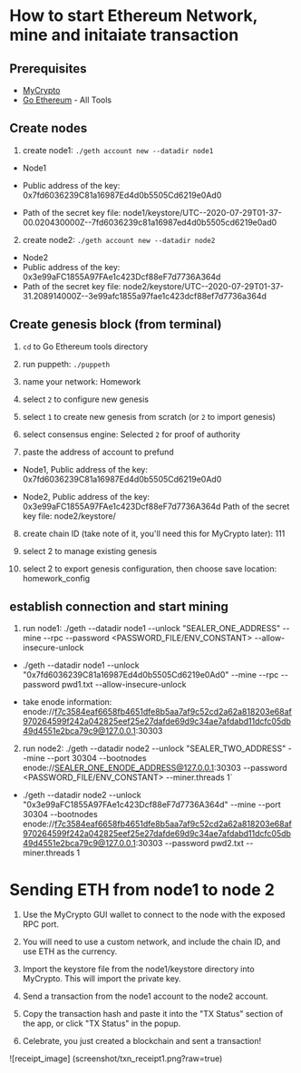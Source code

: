 # How to start Ethereum Network, mine and initaiate transaction


## Prerequisites
* [MyCrypto](https://download.mycrypto.com/)
* [Go Ethereum](https://geth.ethereum.org/downloads/) - All Tools


## Create nodes
1. create node1: `./geth account new --datadir node1`

* Node1

* Public address of the key: 0x7fd6036239C81a16987Ed4d0b5505Cd6219e0Ad0
* Path of the secret key file: node1/keystore/UTC--2020-07-29T01-37-00.020430000Z--7fd6036239c81a16987ed4d0b5505cd6219e0ad0

2. create node2: `./geth account new --datadir node2`
* Node2
* Public address of the key:   0x3e99aFC1855A97FAe1c423Dcf88eF7d7736A364d
* Path of the secret key file: node2/keystore/UTC--2020-07-29T01-37-31.208914000Z--3e99afc1855a97fae1c423dcf88ef7d7736a364d



## Create genesis block (from terminal)
1. `cd` to Go Ethereum tools directory
2. run puppeth: `./puppeth`
3. name your network: Homework
4. select `2` to configure new genesis
5. select `1` to create new genesis from scratch (or `2` to import genesis)
6. select consensus engine: Selected `2` for proof of authority

7. paste the address of account to prefund
* Node1, Public address of the key:   0x7fd6036239C81a16987Ed4d0b5505Cd6219e0Ad0

* Node2, Public address of the key:   0x3e99aFC1855A97FAe1c423Dcf88eF7d7736A364d
Path of the secret key file: node2/keystore/

8. create chain ID (take note of it, you'll need this for MyCrypto later): 111

9. select 2 to manage existing genesis
10. select 2 to export genesis configuration, then choose save location: homework_config


## establish connection and start mining
1. run node1: ./geth --datadir node1 --unlock "SEALER_ONE_ADDRESS" --mine --rpc --password <PASSWORD_FILE/ENV_CONSTANT> --allow-insecure-unlock

* ./geth --datadir node1 --unlock "0x7fd6036239C81a16987Ed4d0b5505Cd6219e0Ad0" --mine --rpc --password pwd1.txt --allow-insecure-unlock

* take enode information:
enode://f7c3584eaf6658fb4651dfe8b5aa7af9c52cd2a62a818203e68af970264599f242a042825eef25e27dafde69d9c34ae7afdabd11dcfc05db49d4551e2bca79c9@127.0.0.1:30303


2. run node2: ./geth --datadir node2 --unlock "SEALER_TWO_ADDRESS" --mine --port 30304 --bootnodes enode://SEALER_ONE_ENODE_ADDRESS@127.0.0.1:30303 --password <PASSWORD_FILE/ENV_CONSTANT> --miner.threads 1`

* ./geth --datadir node2 --unlock "0x3e99aFC1855A97FAe1c423Dcf88eF7d7736A364d" --mine --port 30304 --bootnodes enode://f7c3584eaf6658fb4651dfe8b5aa7af9c52cd2a62a818203e68af970264599f242a042825eef25e27dafde69d9c34ae7afdabd11dcfc05db49d4551e2bca79c9@127.0.0.1:30303 --password pwd2.txt --miner.threads 1


# Sending ETH from node1 to node 2
1. Use the MyCrypto GUI wallet to connect to the node with the exposed RPC port.

2. You will need to use a custom network, and include the chain ID, and use ETH as the currency.

3. Import the keystore file from the node1/keystore directory into MyCrypto. This will import the private key.


4. Send a transaction from the node1 account to the node2 account.


5. Copy the transaction hash and paste it into the "TX Status" section of the app, or click "TX Status" in the popup.

6. Celebrate, you just created a blockchain and sent a transaction!

![receipt_image] (screenshot/txn_receipt1.png?raw=true)

